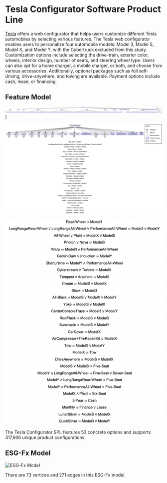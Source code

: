 # Tesla Configurator Software Product Line

[Tesla](https://www.tesla.com/) offers a web configurator that helps users customize different Tesla automobiles by selecting various features. The Tesla web configurator enables users to personalize four automobile models: Model 3, Model S, Model X, and Model Y, with the Cybertruck excluded from this study. Customization options include selecting the drive-train, exterior color, wheels, interior design, number of seats, and steering wheel type. Users can also opt for a home charger, a mobile charger, or both, and choose from various accessories. Additionally, optional packages such as full self-driving, drive-anywhere, and towing are available. Payment options include cash, lease, or financing. 

## Feature Model
![Feature Model](https://github.com/esg4aspl/SPL-ESGFx-Examples/blob/main/TeslaConfigurator/TeslaConfigurator_FeatureModel.png))

![Feature Model2](https://github.com/esg4aspl/SPL-ESGFx-Examples/blob/main/TeslaConfigurator/TeslaConfigurator_FeatureModel2.png)

![Constraints](https://github.com/esg4aspl/SPL-ESGFx-Examples/blob/main/TeslaConfigurator/TeslaConfigurator_FeatureModel_Constraints.png)

The Tesla Configurator SPL features 53 concrete options and supports 417,600 unique product configurations.

## ESG-Fx Model
![ESG-Fx Model](https://github.com/esg4aspl/SPL-ESGFx-Examples/blob/main/TeslaConfigurator/Tesla_ESGFx.mxe)

There are 73 vertices and 271 edges in this ESG-Fx model. 



